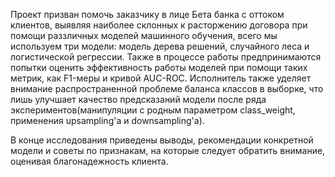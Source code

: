 Проект призван помочь заказчику в лице Бета банка с оттоком клиентов, выявляя наиболее склонных к расторжению договора при помощи раззличных моделей машинного обучения, всего мы используем три модели: модель дерева решений, случайного леса и логистической регрессии.
Также в процессе работы предпринимаются попытки оценить эффективность работы моделей при помощи таких метрик, как F1-меры и кривой AUC-ROC. Исполнитель также
уделяет внимание распространенной проблеме баланса классов в выборке, что лишь улучшает качество предсказаний модели после ряда экспериментов(манипуляции с родным параметром class_weight, применения upsampling'а и downsampling'а).

В конце исследования приведены выводы, рекомендации конкретной модели и советы по признакам, на которые следует обратить внимание, оценивая благонадежность клиента.

